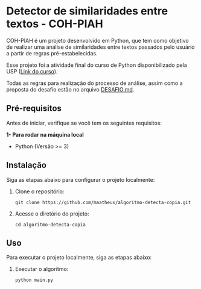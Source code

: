 # Detector de similaridades entre textos - COH-PIAH

COH-PIAH é um projeto desenvolvido em Python, que tem como objetivo de realizar uma análise de similaridades entre textos passados pelo usuário a partir de regras pré-estabelecidas.

Esse projeto foi a atividade final do curso de Python disponibilizado pela USP ([Link do curso](https://www.coursera.org/learn/ciencia-computacao-python-conceitos/)).

Todas as regras para realização do processo de análise, assim como a proposta do desafio estão no arquivo [DESAFIO.md](desafio/DESAFIO.md).

## Pré-requisitos

Antes de iniciar, verifique se você tem os seguintes requisitos:

<b>1- Para rodar na máquina local</b>
- Python (Versão >= 3)

## Instalação

Siga as etapas abaixo para configurar o projeto localmente:

1. Clone o repositório:

   ```shell
   git clone https://github.com/maatheux/algoritmo-detecta-copia.git
   ```

2. Acesse o diretório do projeto:

    ```shell
    cd algoritmo-detecta-copia
    ```

## Uso
Para executar o projeto localmente, siga as etapas abaixo:

1. Executar o algoritmo:

    ```shell
    python main.py
    ```

